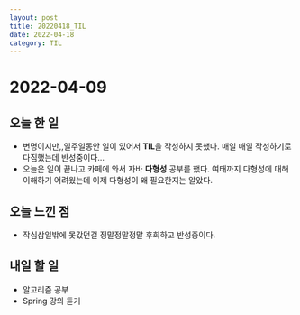 ```yaml
---
layout: post
title: 20220418_TIL
date: 2022-04-18
category: TIL
---
```


# 2022-04-09

## 오늘 한 일

- 변명이지만,,일주일동안 일이 있어서 **TIL**을 작성하지 못했다. 매일 매일 작성하기로 다짐했는데 반성중이다...
- 오늘은 일이 끝나고 카페에 와서 자바 **다형성** 공부를 했다. 여태까지 다형성에 대해 이해하기 어려웠는데 이제 다형성이 왜 필요한지는 알았다.
  <br>

## 오늘 느낀 점

- 작심삼일밖에 못갔던걸 정말정말정말 후회하고 반성중이다.

## 내일 할 일

- 알고리즘 공부
- Spring 강의 듣기
